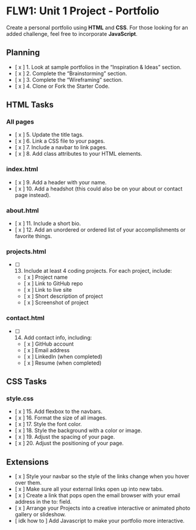 # FLW1: Unit 1 Project - Portfolio

Create a personal portfolio using **HTML** and **CSS**. For those looking for an added challenge, feel free to incorporate **JavaScript**.

## Planning
- [ x ] 1. Look at sample portfolios in the “Inspiration & Ideas” section.
- [ x ] 2. Complete the “Brainstorming” section.
- [ x ] 3. Complete the “Wireframing” section.
- [ x ] 4. Clone or Fork the Starter Code.

## HTML Tasks

### All pages
- [ x ] 5. Update the title tags.
- [ x ] 6. Link a CSS file to your pages.
- [ x ] 7. Include a navbar to link pages.
- [ x ] 8. Add class attributes to your HTML elements.

### index.html
- [ x ] 9. Add a header with your name.
- [ x ] 10. Add a headshot (this could also be on your about or contact page instead).

### about.html
- [ x ] 11. Include a short bio.
- [ x ] 12. Add an unordered or ordered list of your accomplishments or favorite things.

### projects.html
- [ ] 13. Include at least 4 coding projects. For each project, include:
    - [ x ] Project name
    - [ x ] Link to GitHub repo
    - [ x ] Link to live site
    - [ x ] Short description of project
    - [ x ] Screenshot of project

### contact.html
- [ ] 14. Add contact info, including:
    - [ x ] GitHub account
    - [ x ] Email address
    - [ x ] LinkedIn (when completed)
    - [ x ] Resume (when completed)

## CSS Tasks

### style.css
- [ x ] 15. Add flexbox to the navbars.
- [ x ] 16. Format the size of all images.
- [ x ] 17. Style the font color.
- [ x ] 18. Style the background with a color or image.
- [ x ] 19. Adjust the spacing of your page.
- [ x ] 20. Adjust the positioning of your page.

## Extensions
- [ x ] Style your navbar so the style of the links change when you hover over them.
- [ x ] Make sure all your external links open up into new tabs.
- [ x ] Create a link that pops open the email browser with your email address in the to: field.
- [ x ] Arrange your Projects into a creative interactive or animated photo gallery or slideshow.
- [ idk how to ] Add Javascript to make your portfolio more interactive.
